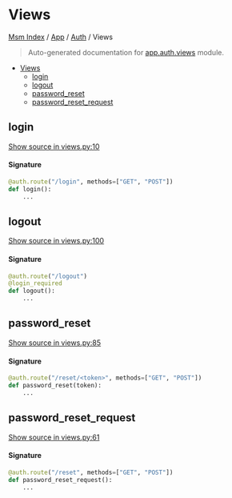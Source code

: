 # Views

[Msm Index](../../README.md#msm-index) /
[App](../index.md#app) /
[Auth](./index.md#auth) /
Views

> Auto-generated documentation for [app.auth.views](https://github.com/HolgerGraef/MSM/blob/main/app/auth/views.py) module.

- [Views](#views)
  - [login](#login)
  - [logout](#logout)
  - [password_reset](#password_reset)
  - [password_reset_request](#password_reset_request)

## login

[Show source in views.py:10](https://github.com/HolgerGraef/MSM/blob/main/app/auth/views.py#L10)

#### Signature

```python
@auth.route("/login", methods=["GET", "POST"])
def login():
    ...
```



## logout

[Show source in views.py:100](https://github.com/HolgerGraef/MSM/blob/main/app/auth/views.py#L100)

#### Signature

```python
@auth.route("/logout")
@login_required
def logout():
    ...
```



## password_reset

[Show source in views.py:85](https://github.com/HolgerGraef/MSM/blob/main/app/auth/views.py#L85)

#### Signature

```python
@auth.route("/reset/<token>", methods=["GET", "POST"])
def password_reset(token):
    ...
```



## password_reset_request

[Show source in views.py:61](https://github.com/HolgerGraef/MSM/blob/main/app/auth/views.py#L61)

#### Signature

```python
@auth.route("/reset", methods=["GET", "POST"])
def password_reset_request():
    ...
```


